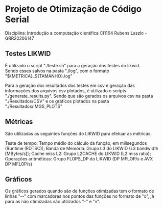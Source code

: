 # Projeto de Otimização de Código Serial
Disciplina: Introdução a computação científica CI1164
Rubens Laszlo - GRR20206147

## Testes LIKWID 
É utilizado o script "./teste.sh" para a geração dos testes do likwid.  
Sendo esses salvos na pasta "./log", com o formato "${METRICA}_${TAMANHO}.log"

Para a geração dos resultados dos testes em csv e geração das informações dos arquivos csv plotados, é utilizado o scripts "./generate_results.py".
Sendo que são gerados os arquivos csv na pasta "./Resultados/CSV"
e os gráficos plotados na pasta "./Resultados/IMGS_PLOTS"

## Métricas
São utilizadas as seguintes funções do LIKWID para efetuar as métricas.

Teste de tempo: Tempo médio do cálculo da função, em milisegundos (Runtime (RDTSC));
Banda de Memória: Grupo  L3 do LIKWID (L3 bandwidth [MBytes/s]);
Cache miss L2: Grupo L2CACHE do LIKWID (L2 miss ratio);
Operações aritméticas: Grupo FLOPS_DP do LIKWID (DP MFLOP/s e AVX DP MFLOP/s) 

## Gráficos
Os gráficos gerados quando são de funções otimizadas tem o formato de linhas "--" com marcadores nos pontos das funções no formato de "o", já para as não otimizadas são utilizados "-" e "v".
